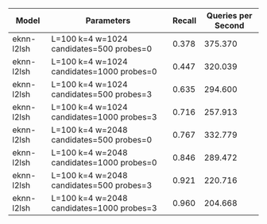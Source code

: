 |Model|Parameters|Recall|Queries per Second|
|---|---|---|---|
|eknn-l2lsh|L=100 k=4 w=1024 candidates=500 probes=0|0.378|375.370|
|eknn-l2lsh|L=100 k=4 w=1024 candidates=1000 probes=0|0.447|320.039|
|eknn-l2lsh|L=100 k=4 w=1024 candidates=500 probes=3|0.635|294.600|
|eknn-l2lsh|L=100 k=4 w=1024 candidates=1000 probes=3|0.716|257.913|
|eknn-l2lsh|L=100 k=4 w=2048 candidates=500 probes=0|0.767|332.779|
|eknn-l2lsh|L=100 k=4 w=2048 candidates=1000 probes=0|0.846|289.472|
|eknn-l2lsh|L=100 k=4 w=2048 candidates=500 probes=3|0.921|220.716|
|eknn-l2lsh|L=100 k=4 w=2048 candidates=1000 probes=3|0.960|204.668|
